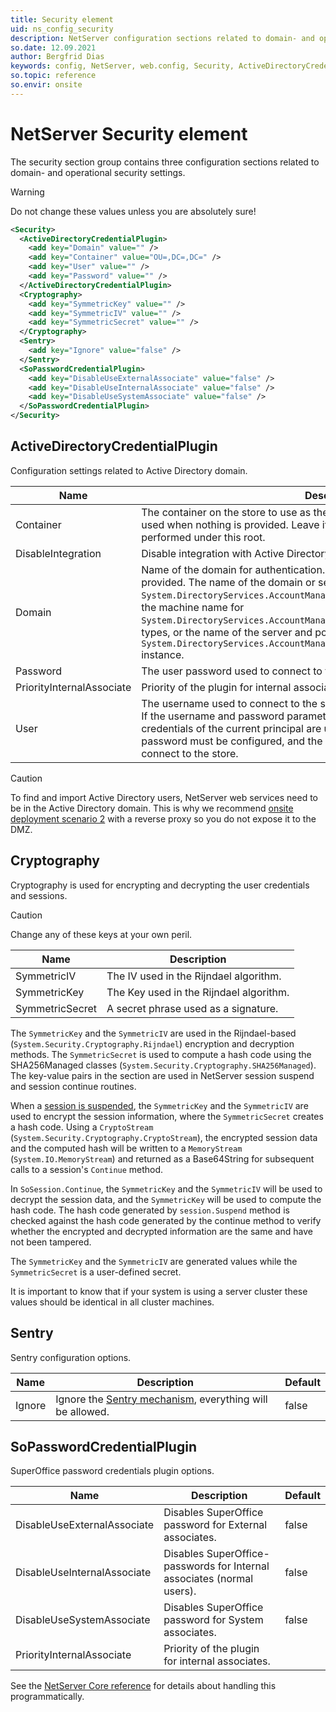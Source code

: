 ```yaml
---
title: Security element
uid: ns_config_security
description: NetServer configuration sections related to domain- and operational security settings.
so.date: 12.09.2021
author: Bergfrid Dias
keywords: config, NetServer, web.config, Security, ActiveDirectoryCredentialPlugin, Active Directory, DisableIntegration, Cryptography, SymmetricIV, SymmetricKey, SymmetricSecret, Rijndael, Sentry, SoPasswordCredentialPlugin, DisableUseExternalAssociate, DisableUseInternalAssociate, DisableUseSystemAssociate, session, PriorityInternalAssociate
so.topic: reference
so.envir: onsite
---
```


# NetServer Security element

The security section group contains three configuration sections related to domain- and operational security settings.

> [!WARNING]
> Do not change these values unless you are absolutely sure!

```XML
<Security>
  <ActiveDirectoryCredentialPlugin>
    <add key="Domain" value="" />
    <add key="Container" value="OU=,DC=,DC=" />
    <add key="User" value="" />
    <add key="Password" value="" />
  </ActiveDirectoryCredentialPlugin>
  <Cryptography>
    <add key="SymmetricKey" value="" />
    <add key="SymmetricIV" value="" />
    <add key="SymmetricSecret" value="" />
  </Cryptography>
  <Sentry>
    <add key="Ignore" value="false" />
  </Sentry>
  <SoPasswordCredentialPlugin>
    <add key="DisableUseExternalAssociate" value="false" />
    <add key="DisableUseInternalAssociate" value="false" />
    <add key="DisableUseSystemAssociate" value="false" />
  </SoPasswordCredentialPlugin>
</Security>
```

## ActiveDirectoryCredentialPlugin

Configuration settings related to Active Directory domain.

| Name | Description | Default |
|---|---|---|
| Container | The container on the store to use as the root of the context. Default container is used when nothing is provided. Leave it blank if you do not know. All queries are performed under this root. | |
| DisableIntegration | Disable integration with Active Directory. | false |
| Domain | Name of the domain for authentication. Default domain is used when nothing is provided. The name of the domain or server for `System.DirectoryServices.AccountManagement.ContextType.Domain` context types, the machine name for `System.DirectoryServices.AccountManagement.ContextType.Machine` context types, or the name of the server and port hosting the `System.DirectoryServices.AccountManagement.ContextType.ApplicationDirectory` instance. | |
| Password | The user password used to connect to the store. | |
| PriorityInternalAssociate | Priority of the plugin for internal associates. | |
| User | The username used to connect to the store. It must be able to list and view users. If the username and password parameters are not configured, the default credentials of the current principal are used. Otherwise, both username and password must be configured, and the credentials they specify are used to connect to the store. | |

> [!CAUTION]
> To find and import Active Directory users, NetServer web services need to be in the Active Directory domain. This is why we recommend [onsite deployment scenario 2][3] with a reverse proxy so you do not expose it to the DMZ.

## Cryptography

Cryptography is used for encrypting and decrypting the user credentials and sessions.

> [!CAUTION]
> Change any of these keys at your own peril.

| Name | Description |
|---|---|
| SymmetricIV | The IV used in the Rijndael algorithm. |
| SymmetricKey | The Key used in the Rijndael algorithm. |
| SymmetricSecret | A secret phrase used as a signature. |

The `SymmetricKey` and the `SymmetricIV` are used in the Rijndael-based (`System.Security.Cryptography.Rijndael`) encryption and decryption methods. The `SymmetricSecret` is used to compute a hash code using the SHA256Managed classes (`System.Security.Cryptography.SHA256Managed`). The key-value pairs in the section are used in NetServer session suspend and session continue routines.

When a [session is suspended][4], the `SymmetricKey` and the `SymmetricIV` are used to encrypt the session information, where the `SymmetricSecret` creates a hash code. Using a `CryptoStream` (`System.Security.Cryptography.CryptoStream`), the encrypted session data and the computed hash will be written to a `MemoryStream` (`System.IO.MemoryStream`) and returned as a Base64String for subsequent calls to a session's `Continue` method.

In `SoSession.Continue`, the `SymmetricKey` and the `SymmetricIV` will be used to decrypt the session data, and the `SymmetricKey` will be used to compute the hash code. The hash code generated by `session.Suspend` method is checked against the hash code generated by the continue method to verify whether the encrypted and decrypted information are the same and have not been tampered.

The `SymmetricKey` and the `SymmetricIV` are generated values while the `SymmetricSecret` is a user-defined secret.

It is important to know that if your system is using a server cluster these values should be identical in all cluster machines.

## Sentry

Sentry configuration options.

| Name | Description | Default |
|---|---|---|
| Ignore | Ignore the [Sentry mechanism][2], everything will be allowed. | false |

## SoPasswordCredentialPlugin

SuperOffice password credentials plugin options.

| Name | Description | Default |
|---|---|---|
| DisableUseExternalAssociate | Disables SuperOffice password for External associates. | false |
| DisableUseInternalAssociate | Disables SuperOffice-passwords for Internal associates (normal users). | false |
| DisableUseSystemAssociate | Disables SuperOffice password for System associates. | false |
| PriorityInternalAssociate | Priority of the plugin for internal associates. | |

See the [NetServer Core reference][1] for details about handling this programmatically.

<!-- Referenced links -->
[1]: <xref:SuperOffice.Configuration.ConfigFile.Security>
[2]: ../security/sentry/index.md
[3]: ../../onsite/security/deployment-scenarios.md#scenario2
[4]: ../authentication/onsite/sosession/index.md

